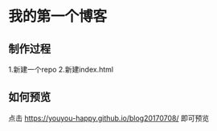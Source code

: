 # 我的第一个博客

## 制作过程

1.新建一个repo 
2.新建index.html

## 如何预览

点击 https://youyou-happy.github.io/blog20170708/ 即可预览
